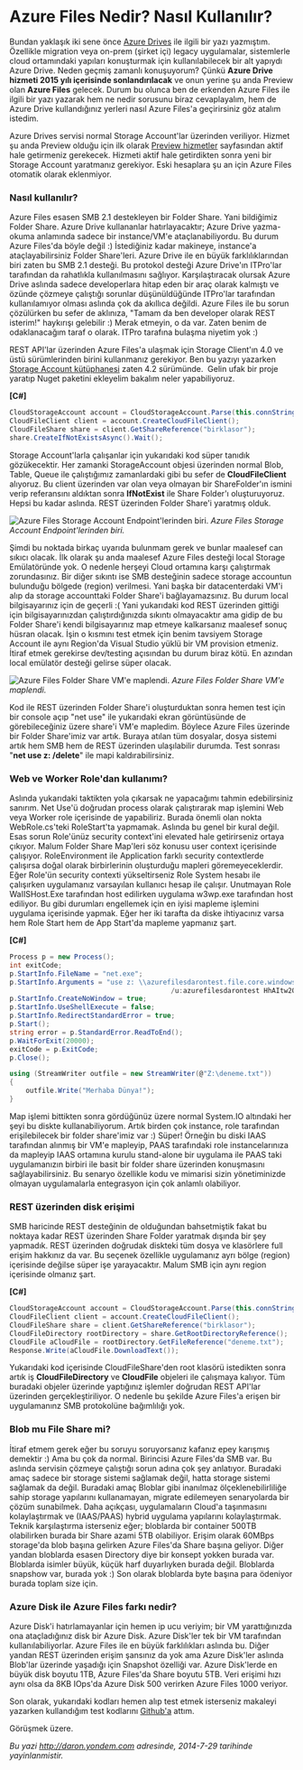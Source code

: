 # Azure Files Nedir? Nasıl Kullanılır?
Bundan yaklaşık iki sene önce [Azure
Drives](http://daron.yondem.com/software/post/Windows_Azure_Drive) ile
ilgili bir yazı yazmıştım. Özellikle migration veya on-prem (şirket içi)
legacy uygulamalar, sistemlerle cloud ortamındaki yapıları konuşturmak
için kullanılabilecek bir alt yapıydı Azure Drive. Neden geçmiş zamanlı
konuşuyorum? Çünkü **Azure Drive hizmeti 2015 yılı içerisinde
sonlandırılacak** ve onun yerine şu anda Preview olan **Azure Files**
gelecek. Durum bu olunca ben de erkenden Azure Files ile ilgili bir yazı
yazarak hem ne nedir sorusunu biraz cevaplayalım, hem de Azure Drive
kullandığınız yerleri nasıl Azure Files'a geçirirsiniz göz atalım
istedim.

Azure Drives servisi normal Storage Account'lar üzerinden veriliyor.
Hizmet şu anda Preview olduğu için ilk olarak [Preview
hizmetler](https://account.windowsazure.com/PreviewFeatures?fid=xsmb)
sayfasından aktif hale getirmeniz gerekecek. Hizmeti aktif hale
getirdikten sonra yeni bir Storage Account yaratmanız gerekiyor. Eski
hesaplara şu an için Azure Files otomatik olarak eklenmiyor.

### Nasıl kullanılır?

Azure Files esasen SMB 2.1 destekleyen bir Folder Share. Yani bildiğimiz
Folder Share. Azure Drive kullananlar hatırlayacaktır; Azure Drive
yazma-okuma anlamında sadece bir instance/VM'e ataçlanabiliyordu. Bu
durum Azure Files'da böyle değil :) İstediğiniz kadar makineye,
instance'a ataçlayabilirsiniz Folder Share'leri. Azure Drive ile en
büyük farklılıklarından biri zaten bu SMB 2.1 desteği. Bu protokol
desteği Azure Drive'ın ITPro'lar tarafından da rahatlıkla kullanılmasını
sağlıyor. Karşılaştıracak olursak Azure Drive aslında sadece
developerlara hitap eden bir araç olarak kalmıştı ve özünde çözmeye
çalıştığı sorunlar düşünüldüğünde ITPro'lar tarafından kullanılamıyor
olması aslında çok da akıllıca değildi. Azure Files ile bu sorun
çözülürken bu sefer de aklınıza, "Tamam da ben developer olarak REST
isterim!" haykırışı gelebilir :) Merak etmeyin, o da var. Zaten benim de
odaklanacağım taraf o olarak. ITPro tarafına bulaşma niyetim yok :)

REST API'lar üzerinden Azure Files'a ulaşmak için Storage Client'ın 4.0
ve üstü sürümlerinden birini kullanmanız gerekiyor. Ben bu yazıyı
yazarken [Storage Account
kütüphanesi](http://www.nuget.org/packages/WindowsAzure.Storage) zaten
4.2 sürümünde.  Gelin ufak bir proje yaratıp Nuget paketini ekleyelim
bakalım neler yapabiliyoruz.

**[C\#]**

```cs
CloudStorageAccount account = CloudStorageAccount.Parse(this.connString);
CloudFileClient client = account.CreateCloudFileClient();
CloudFileShare share = client.GetShareReference("birklasor");
share.CreateIfNotExistsAsync().Wait();
```

Storage Account'larla çalışanlar için yukarıdaki kod süper tanıdık
gözükecektir. Her zamanki StorageAccount objesi üzerinden normal Blob,
Table, Queue ile çalıştığımız zamanlardaki gibi bu sefer de
**CloudFileClient** alıyoruz. Bu client üzerinden var olan veya olmayan
bir ShareFolder'ın ismini verip referansını aldıktan sonra
**IfNotExist** ile Share Folder'ı oluşturuyoruz. Hepsi bu kadar aslında.
REST üzerinden Folder Share'i yaratmış olduk.

![Azure Files Storage Account Endpoint'lerinden
biri.](media/Azure_Files_Nedir_Nasil_Kullanilir/azurefiles_1.png)
*Azure Files Storage Account Endpoint'lerinden biri.*

Şimdi bu noktada birkaç uyarıda bulunmam gerek ve bunlar maalesef can
sıkıcı olacak. İlk olarak şu anda maalesef Azure Files desteği local
Storage Emülatöründe yok. O nedenle herşeyi Cloud ortamına karşı
çalıştırmak zorundasınız. Bir diğer sıkıntı ise SMB desteğinin sadece
storage accountun bulunduğu bölgede (region) verilmesi. Yani başka bir
datacenterdaki VM'i alıp da storage accounttaki Folder Share'i
bağlayamazsınız. Bu durum local bilgisayarınız için de geçerli :( Yani
yukarıdaki kod REST üzerinden gittiği için bilgisayarınızdan
çalıştırdığınızda sıkıntı olmayacaktır ama gidip de bu Folder Share'i
kendi bilgisayarınız map etmeye kalkarsanız maalesef sonuç hüsran
olacak. İşin o kısmını test etmek için benim tavsiyem Storage Account
ile aynı Region'da Visual Studio yüklü bir VM provision etmeniz. İtiraf
etmek gerekirse dev/testing açısından bu durum biraz kötü. En azından
local emülatör desteği gelirse süper olacak.

![Azure Files Folder Share VM'e
maplendi.](media/Azure_Files_Nedir_Nasil_Kullanilir/azurefiles_2.png)
*Azure Files Folder Share VM'e maplendi.*

Kod ile REST üzerinden Folder Share'i oluşturduktan sonra hemen test
için bir console açıp "net use" ile yukarıdaki ekran görüntüsünde de
görebileceğiniz üzere share'i VM'e mapledim. Böylece Azure Files
üzerinde bir Folder Share'imiz var artık. Buraya atılan tüm dosyalar,
dosya sistemi artık hem SMB hem de REST üzerinden ulaşılabilir durumda.
Test sonrası "**net use z: /delete**" ile mapi kaldırabilirsiniz.

### Web ve Worker Role'dan kullanımı?

Aslında yukarıdaki taktikten yola çıkarsak ne yapacağımı tahmin
edebilirsiniz sanırım. Net Use'ü doğrudan process olarak çalıştırarak
map işlemini Web veya Worker role içerisinde de yapabiliriz. Burada
önemli olan nokta WebRole.cs'teki RoleStart'ta yapmamak. Aslında bu
genel bir kural değil. Esas sorun Role'ünüz security context'ini
elevated hale getirirseniz ortaya çıkıyor. Malum Folder Share Map'leri
söz konusu user context içerisinde çalışıyor. RoleEnvironment ile
Application farklı security contextlerde çalışırsa doğal olarak
birbirlerinin oluşturduğu mapleri göremeyeceklerdir. Eğer Role'ün
security contexti yükseltirseniz Role System hesabı ile çalışırken
uygulamanız varsayılan kullanıcı hesap ile çalışır. Unutmayan Role
WaIISHost.Exe tarafından host edilirken uygulama w3wp.exe tarafından
host ediliyor. Bu gibi durumları engellemek için en iyisi mapleme
işlemini uygulama içerisinde yapmak. Eğer her iki tarafta da diske
ihtiyacınız varsa hem Role Start hem de App Start'da mapleme yapmanız
şart.

**[C\#]**

```cs
Process p = new Process();
int exitCode;
p.StartInfo.FileName = "net.exe";
p.StartInfo.Arguments = "use z: \\azurefilesdarontest.file.core.windows.net\birklasor 
                                        /u:azurefilesdarontest HhAItw2Q==";
p.StartInfo.CreateNoWindow = true;
p.StartInfo.UseShellExecute = false;
p.StartInfo.RedirectStandardError = true;
p.Start();
string error = p.StandardError.ReadToEnd();
p.WaitForExit(20000);
exitCode = p.ExitCode;
p.Close();

using (StreamWriter outfile = new StreamWriter(@"Z:\deneme.txt"))
{
    outfile.Write("Merhaba Dünya!");
}
```

Map işlemi bittikten sonra gördüğünüz üzere normal System.IO altındaki
her şeyi bu diskte kullanabiliyorum. Artık birden çok instance, role
tarafından erişilebilecek bir folder share'imiz var :) Süper! Örneğin bu
diski IAAS tarafından alınmış bir VM'e mapleyip, PAAS tarafındaki role
instancelarınıza da mapleyip IAAS ortamına kurulu stand-alone bir
uygulama ile PAAS taki uygulamanızın birbiri ile basit bir folder share
üzerinden konuşmasını sağlayabilirsiniz. Bu senaryo özellikle kodu ve
mimarisi sizin yönetiminizde olmayan uygulamalarla entegrasyon için çok
anlamlı olabiliyor.

### REST üzerinden disk erişimi

SMB haricinde REST desteğinin de olduğundan bahsetmiştik fakat bu
noktaya kadar REST üzerinden Share Folder yaratmak dışında bir şey
yapmadık. REST üzerinden doğrudak diskteki tüm dosya ve klasörlere full
erişim hakkınız da var. Bu seçenek özellikle uygulamanız ayrı bölge
(region) içerisinde değilse süper işe yarayacaktır. Malum SMB için aynı
region içerisinde olmanız şart.

**[C\#]**

```cs
CloudStorageAccount account = CloudStorageAccount.Parse(this.connString);
CloudFileClient client = account.CreateCloudFileClient();
CloudFileShare share = client.GetShareReference("birklasor");
CloudFileDirectory rootDirectory = share.GetRootDirectoryReference();
CloudFile aCloudFile = rootDirectory.GetFileReference("deneme.txt");
Response.Write(aCloudFile.DownloadText());
```

Yukarıdaki kod içerisinde CloudFileShare'den root klasörü istedikten
sonra artık iş **CloudFileDirectory** ve **CloudFile** objeleri ile
çalışmaya kalıyor. Tüm buradaki objeler üzerinde yaptığınız işlemler
doğrudan REST API'lar üzerinden gerçekleştiriliyor. O nedenle bu şekilde
Azure Files'a erişen bir uygulamanınz SMB protokolüne bağımlılığı yok.

### Blob mu File Share mi?

İtiraf etmem gerek eğer bu soruyu soruyorsanız kafanız epey karışmış
demektir :) Ama bu çok da normal. Birincisi Azure Files'da SMB var. Bu
aslında servisin çözmeye çalıştığı sorun adına çok şey anlatıyor.
Buradaki amaç sadece bir storage sistemi sağlamak değil, hatta storage
sistemi sağlamak da değil. Buradaki amaç Bloblar gibi inanılmaz
ölçeklenebilirliliğe sahip storage yapılarını kullanamayan, migrate
edilemeyen senaryolarda bir çözüm sunabilmek. Daha açıkçası,
uygulamaların Cloud'a taşınmasını kolaylaştırmak ve (IAAS/PAAS) hybrid
uygulama yapılarını kolaylaştırmak. Teknik karşılaştırma isterseniz
eğer; bloblarda bir container 500TB olabilirken burada bir Share azami
5TB olabiliyor. Erişim olarak 60MBps storage'da blob başına gelirken
Azure Files'da Share başına geliyor. Diğer yandan bloblarda esasen
Directory diye bir konsept yokken burada var. Bloblarda isimler büyük,
küçük harf duyarlıyken burada değil. Bloblarda snapshow var, burada yok
:) Son olarak bloblarda byte başına para ödeniyor burada toplam size
için.

### Azure Disk ile Azure Files farkı nedir?

Azure Disk'i hatırlamayanlar için hemen ip ucu veriyim; bir VM
yarattığınızda ona ataçladığınız disk bir Azure Disk. Azure Disk'ler tek
bir VM tarafından kullanılabiliyorlar. Azure Files ile en büyük
farklılıkları aslında bu. Diğer yandan REST üzerinden erişim şansınız da
yok ama Azure Disk'ler aslında Blob'lar üzerinde yaşadığı için Snapshot
özelliği var. Azure Disk'lerde en büyük disk boyutu 1TB, Azure Files'da
Share boyutu 5TB. Veri erişimi hızı aynı olsa da 8KB IOps'da Azure Disk
500 verirken Azure Files 1000 veriyor.

Son olarak, yukarıdaki kodları hemen alıp test etmek isterseniz makaleyi
yazarken kullandığım test kodlarını
[Github'a](https://github.com/daronyondem/AzureOrnekler/tree/master/AzureFiles_Preview)
attım.

Görüşmek üzere.



*Bu yazi http://daron.yondem.com adresinde, 2014-7-29 tarihinde yayinlanmistir.*

